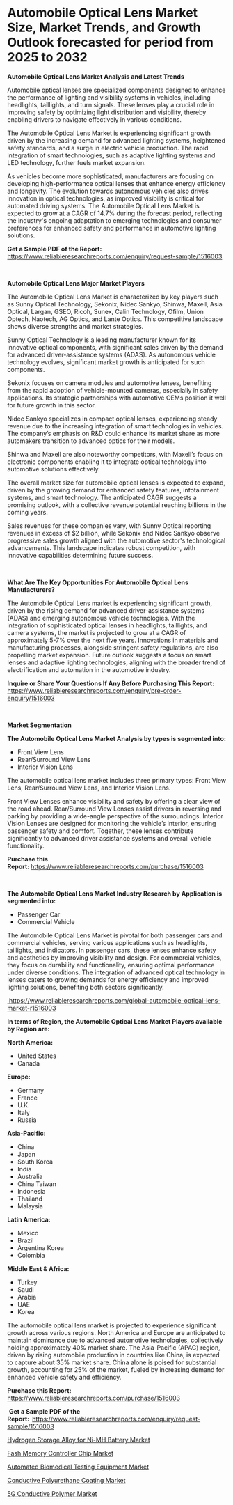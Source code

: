 <p><h1>Automobile Optical Lens Market Size, Market Trends, and Growth Outlook forecasted for period from 2025 to 2032</h1></p><p><strong>Automobile Optical Lens Market Analysis and Latest Trends</strong></p>
<p><p>Automobile optical lenses are specialized components designed to enhance the performance of lighting and visibility systems in vehicles, including headlights, taillights, and turn signals. These lenses play a crucial role in improving safety by optimizing light distribution and visibility, thereby enabling drivers to navigate effectively in various conditions. </p><p>The Automobile Optical Lens Market is experiencing significant growth driven by the increasing demand for advanced lighting systems, heightened safety standards, and a surge in electric vehicle production. The rapid integration of smart technologies, such as adaptive lighting systems and LED technology, further fuels market expansion. </p><p>As vehicles become more sophisticated, manufacturers are focusing on developing high-performance optical lenses that enhance energy efficiency and longevity. The evolution towards autonomous vehicles also drives innovation in optical technologies, as improved visibility is critical for automated driving systems. The Automobile Optical Lens Market is expected to grow at a CAGR of 14.7% during the forecast period, reflecting the industry's ongoing adaptation to emerging technologies and consumer preferences for enhanced safety and performance in automotive lighting solutions.</p></p>
<p><strong>Get a Sample PDF of the Report:&nbsp;</strong> <a href="https://www.reliableresearchreports.com/enquiry/request-sample/1516003?utm_campaign=13&utm_medium=2&utm_source=Github&utm_content=ia&utm_term=29032025&utm_id=automobile-optical-lens">https://www.reliableresearchreports.com/enquiry/request-sample/1516003</a></p>
<p>&nbsp;</p>
<p><strong>Automobile Optical Lens Major Market Players</strong></p>
<p><p>The Automobile Optical Lens Market is characterized by key players such as Sunny Optical Technology, Sekonix, Nidec Sankyo, Shinwa, Maxell, Asia Optical, Largan, GSEO, Ricoh, Sunex, Calin Technology, Ofilm, Union Optech, Naotech, AG Optics, and Lante Optics. This competitive landscape shows diverse strengths and market strategies.</p><p>Sunny Optical Technology is a leading manufacturer known for its innovative optical components, with significant sales driven by the demand for advanced driver-assistance systems (ADAS). As autonomous vehicle technology evolves, significant market growth is anticipated for such components.</p><p>Sekonix focuses on camera modules and automotive lenses, benefiting from the rapid adoption of vehicle-mounted cameras, especially in safety applications. Its strategic partnerships with automotive OEMs position it well for future growth in this sector.</p><p>Nidec Sankyo specializes in compact optical lenses, experiencing steady revenue due to the increasing integration of smart technologies in vehicles. The company’s emphasis on R&D could enhance its market share as more automakers transition to advanced optics for their models.</p><p>Shinwa and Maxell are also noteworthy competitors, with Maxell’s focus on electronic components enabling it to integrate optical technology into automotive solutions effectively. </p><p>The overall market size for automobile optical lenses is expected to expand, driven by the growing demand for enhanced safety features, infotainment systems, and smart technology. The anticipated CAGR suggests a promising outlook, with a collective revenue potential reaching billions in the coming years.</p><p>Sales revenues for these companies vary, with Sunny Optical reporting revenues in excess of $2 billion, while Sekonix and Nidec Sankyo observe progressive sales growth aligned with the automotive sector's technological advancements. This landscape indicates robust competition, with innovative capabilities determining future success.</p></p>
<p>&nbsp;</p>
<p><strong>What Are The Key Opportunities For Automobile Optical Lens Manufacturers?</strong></p>
<p><p>The Automobile Optical Lens market is experiencing significant growth, driven by the rising demand for advanced driver-assistance systems (ADAS) and emerging autonomous vehicle technologies. With the integration of sophisticated optical lenses in headlights, taillights, and camera systems, the market is projected to grow at a CAGR of approximately 5-7% over the next five years. Innovations in materials and manufacturing processes, alongside stringent safety regulations, are also propelling market expansion. Future outlook suggests a focus on smart lenses and adaptive lighting technologies, aligning with the broader trend of electrification and automation in the automotive industry.</p></p>
<p><strong>Inquire or Share Your Questions If Any Before Purchasing This Report:</strong> <a href="https://www.reliableresearchreports.com/enquiry/pre-order-enquiry/1516003?utm_campaign=13&utm_medium=2&utm_source=Github&utm_content=ia&utm_term=29032025&utm_id=automobile-optical-lens">https://www.reliableresearchreports.com/enquiry/pre-order-enquiry/1516003</a></p>
<p>&nbsp;</p>
<p><strong>Market Segmentation</strong></p>
<p><strong>The Automobile Optical Lens Market Analysis by types is segmented into:</strong></p>
<p><ul><li>Front View Lens</li><li>Rear/Surround View Lens</li><li>Interior Vision Lens</li></ul></p>
<p><p>The automobile optical lens market includes three primary types: Front View Lens, Rear/Surround View Lens, and Interior Vision Lens. </p><p>Front View Lenses enhance visibility and safety by offering a clear view of the road ahead. Rear/Surround View Lenses assist drivers in reversing and parking by providing a wide-angle perspective of the surroundings. Interior Vision Lenses are designed for monitoring the vehicle’s interior, ensuring passenger safety and comfort. Together, these lenses contribute significantly to advanced driver assistance systems and overall vehicle functionality.</p></p>
<p><strong>Purchase this Report:&nbsp;</strong><a href="https://www.reliableresearchreports.com/purchase/1516003?utm_campaign=13&utm_medium=2&utm_source=Github&utm_content=ia&utm_term=29032025&utm_id=automobile-optical-lens">https://www.reliableresearchreports.com/purchase/1516003</a></p>
<p>&nbsp;</p>
<p><strong>The Automobile Optical Lens Market Industry Research by Application is segmented into:</strong></p>
<p><ul><li>Passenger Car</li><li>Commercial Vehicle</li></ul></p>
<p><p>The Automobile Optical Lens Market is pivotal for both passenger cars and commercial vehicles, serving various applications such as headlights, taillights, and indicators. In passenger cars, these lenses enhance safety and aesthetics by improving visibility and design. For commercial vehicles, they focus on durability and functionality, ensuring optimal performance under diverse conditions. The integration of advanced optical technology in lenses caters to growing demands for energy efficiency and improved lighting solutions, benefiting both sectors significantly.</p></p>
<p><a href="https://www.reliableresearchreports.com/global-automobile-optical-lens-market-r1516003?utm_campaign=13&utm_medium=2&utm_source=Github&utm_content=ia&utm_term=29032025&utm_id=automobile-optical-lens">&nbsp;https://www.reliableresearchreports.com/global-automobile-optical-lens-market-r1516003</a></p>
<p><strong>In terms of Region, the Automobile Optical Lens Market Players available by Region are:</strong></p>
<p>
    <p> <strong> North America: </strong>
        <ul>
            <li>United States</li>
            <li>Canada</li>
        </ul>
        </p> 
    <p> <strong> Europe: </strong>
        <ul>
            <li>Germany</li>
            <li>France</li>
            <li>U.K.</li>
            <li>Italy</li>
            <li>Russia</li>
        </ul>
        </p> 
    <p> <strong> Asia-Pacific: </strong>
        <ul>
            <li>China</li>
            <li>Japan</li>
            <li>South Korea</li>
            <li>India</li>
            <li>Australia</li>
            <li>China Taiwan</li>
            <li>Indonesia</li>
            <li>Thailand</li>
            <li>Malaysia</li>
        </ul>
        </p> 
    <p> <strong> Latin America: </strong>
        <ul>
            <li>Mexico</li>
            <li>Brazil</li>
            <li>Argentina Korea</li>
            <li>Colombia</li>
        </ul>
        </p> 
    <p> <strong> Middle East & Africa: </strong>
        <ul>
            <li>Turkey</li>
            <li>Saudi</li>
            <li>Arabia</li>
            <li>UAE</li>
            <li>Korea</li>
        </ul>
    </p>
    </p>
<p><p>The automobile optical lens market is projected to experience significant growth across various regions. North America and Europe are anticipated to maintain dominance due to advanced automotive technologies, collectively holding approximately 40% market share. The Asia-Pacific (APAC) region, driven by rising automobile production in countries like China, is expected to capture about 35% market share. China alone is poised for substantial growth, accounting for 25% of the market, fueled by increasing demand for enhanced vehicle safety and efficiency.</p></p>
<p><strong>Purchase this Report: </strong><a href="https://www.reliableresearchreports.com/purchase/1516003?utm_campaign=13&utm_medium=2&utm_source=Github&utm_content=ia&utm_term=29032025&utm_id=automobile-optical-lens">https://www.reliableresearchreports.com/purchase/1516003</a></p>
<p>&nbsp;<strong>Get a Sample PDF of the Report:&nbsp;&nbsp;</strong><a href="https://www.reliableresearchreports.com/enquiry/request-sample/1516003?utm_campaign=13&utm_medium=2&utm_source=Github&utm_content=ia&utm_term=29032025&utm_id=automobile-optical-lens">https://www.reliableresearchreports.com/enquiry/request-sample/1516003</a></p>
<p><strong></strong></p>
<p><p><a href="https://github.com/donsonjupa/Market-Research-Report-List-1/blob/main/hydrogen-storage-alloy-for-ni-mh-battery-market.md?utm_campaign=13&utm_medium=2&utm_source=Github&utm_content=ia&utm_term=29032025&utm_id=automobile-optical-lens">Hydrogen Storage Alloy for Ni-MH Battery Market</a></p><p><a href="https://github.com/zhininzacher/Market-Research-Report-List-1/blob/main/fash-memory-controller-chip-market.md?utm_campaign=13&utm_medium=2&utm_source=Github&utm_content=ia&utm_term=29032025&utm_id=automobile-optical-lens">Fash Memory Controller Chip Market</a></p><p><a href="https://github.com/sgroitrieu7f/Market-Research-Report-List-1/blob/main/automated-biomedical-testing-equipment-market.md?utm_campaign=13&utm_medium=2&utm_source=Github&utm_content=ia&utm_term=29032025&utm_id=automobile-optical-lens">Automated Biomedical Testing Equipment Market</a></p><p><a href="https://github.com/paullsiskec4/Market-Research-Report-List-1/blob/main/conductive-polyurethane-coating-market.md?utm_campaign=13&utm_medium=2&utm_source=Github&utm_content=ia&utm_term=29032025&utm_id=automobile-optical-lens">Conductive Polyurethane Coating Market</a></p><p><a href="https://github.com/roehrtizonov/Market-Research-Report-List-1/blob/main/5g-conductive-polymer-market.md?utm_campaign=13&utm_medium=2&utm_source=Github&utm_content=ia&utm_term=29032025&utm_id=automobile-optical-lens">5G Conductive Polymer Market</a></p></p>
